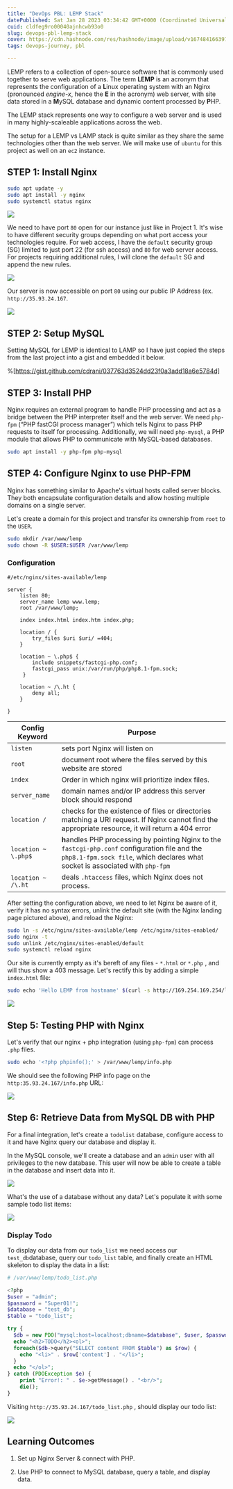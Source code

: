 ```yaml
---
title: "DevOps PBL: LEMP Stack"
datePublished: Sat Jan 28 2023 03:34:42 GMT+0000 (Coordinated Universal Time)
cuid: cldfeg9ro00040ajnhcwb93o0
slug: devops-pbl-lemp-stack
cover: https://cdn.hashnode.com/res/hashnode/image/upload/v1674841663978/155aa4e9-6044-4ba2-a11b-b54860a0bf0e.png
tags: devops-journey, pbl

---
```


LEMP refers to a collection of open-source software that is commonly used together to serve web applications. The term **LEMP** is an acronym that represents the configuration of a **L**inux operating system with an Nginx (pronounced *engine-x*, hence the **E** in the acronym) web server, with site data stored in a **M**ySQL database and dynamic content processed by **P**HP.

The LEMP stack represents one way to configure a web server and is used in many highly-scaleable applications across the web.

The setup for a LEMP vs LAMP stack is quite similar as they share the same technologies other than the web server. We will make use of `ubuntu` for this project as well on an `ec2` instance.

## STEP 1: Install Nginx

```bash
sudo apt update -y
sudo apt install -y nginx
sudo systemctl status nginx
```

![](https://cdn.hashnode.com/res/hashnode/image/upload/v1674843320996/315a280a-ba69-4fd6-a2c2-f21cbfe1c401.png)

We need to have port `80` open for our instance just like in Project 1. It's wise to have different security groups depending on what port access your technologies require. For web access, I have the `default` security group (SG) limited to just port 22 (for ssh access) and `80` for web server access. For projects requiring additional rules, I will clone the `default` SG and append the new rules.

![](https://cdn.hashnode.com/res/hashnode/image/upload/v1674753623011/b8126038-a694-43f6-961b-7c07976ec4f3.png)

Our server is now accessible on port `80` using our public IP Address (ex. `http://35.93.24.167`.

![](https://cdn.hashnode.com/res/hashnode/image/upload/v1674844276826/1a404f4a-661c-4b43-bb88-13e90ff4304d.png)

## STEP 2: Setup MySQL

Setting MySQL for LEMP is identical to LAMP so I have just copied the steps from the last project into a gist and embedded it below.

%[https://gist.github.com/cdrani/037763d3524dd23f0a3add18a6e5784d] 

## STEP 3: Install PHP

Nginx requires an external program to handle PHP processing and act as a bridge between the PHP interpreter itself and the web server. We need `php-fpm` (“PHP fastCGI process manager”) which tells Nginx to pass PHP requests to itself for processing. Additionally, we will need `php-mysql`, a PHP module that allows PHP to communicate with MySQL-based databases.

```bash
sudo apt install -y php-fpm php-mysql
```

## STEP 4: Configure Nginx to use PHP-FPM

Nginx has something similar to Apache's virtual hosts called server blocks. They both encapsulate configuration details and allow hosting multiple domains on a single server.

Let's create a domain for this project and transfer its ownership from `root` to the `USER`.

```bash
sudo mkdir /var/www/lemp
sudo chown -R $USER:$USER /var/www/lemp
```

### Configuration

```nginx
#/etc/nginx/sites-available/lemp

server {
    listen 80;
    server_name lemp www.lemp;
    root /var/www/lemp;

    index index.html index.htm index.php;

    location / {
        try_files $uri $uri/ =404;
    }

    location ~ \.php$ {
        include snippets/fastcgi-php.conf;
        fastcgi_pass unix:/var/run/php/php8.1-fpm.sock;
     }

    location ~ /\.ht {
        deny all;
    }

}
```

| Config Keyword | Purpose |
| --- | --- |
| `listen` | sets port Nginx will listen on |
| `root` | document root where the files served by this website are stored |
| `index` | Order in which nginx will prioritize index files. |
| `server_name` | domain names and/or IP address this server block should respond |
| `location /` | checks for the existence of files or directories matching a URI request. If Nginx cannot find the appropriate resource, it will return a 404 error |
| `location ~ \.php$` | **h**andles PHP processing by pointing Nginx to the `fastcgi-php.conf` configuration file and the `php8.1-fpm.sock file`, which declares what socket is associated with `php-fpm` |
| `location ~ /\.ht` | deals `.htaccess` files, which Nginx does not process. |

After setting the configuration above, we need to let Nginx be aware of it, verify it has no syntax errors, unlink the default site (with the Nginx landing page pictured above), and reload the Nginx:

```bash
sudo ln -s /etc/nginx/sites-available/lemp /etc/nginx/sites-enabled/
sudo nginx -t
sudo unlink /etc/nginx/sites-enabled/default
sudo systemctl reload nginx
```

Our site is currently empty as it's bereft of any files - `*.html` or `*.php` , and will thus show a 403 message. Let's rectify this by adding a simple `index.html` file:

```bash
sudo echo 'Hello LEMP from hostname' $(curl -s http://169.254.169.254/latest/meta-data/public-hostname) 'with public IP' $(curl -s http://169.254.169.254/latest/meta-data/public-ipv4) > /var/www/lemp/index.html
```

![](https://cdn.hashnode.com/res/hashnode/image/upload/v1674847447899/1046aa92-5383-4b16-ac40-45b2dfd54a5e.png)

## Step 5: Testing PHP with Nginx

Let's verify that our nginx + php integration (using `php-fpm`) can process `.php` files.

```bash
sudo echo '<?php phpinfo();' > /var/www/lemp/info.php
```

We should see the following PHP info page on the `http:35.93.24.167/info.php` URL:

![](https://cdn.hashnode.com/res/hashnode/image/upload/v1674847851887/67df053a-9325-4e57-93f3-89891762986f.png)

## Step 6: Retrieve Data from MySQL DB with PHP

For a final integration, let's create a `todolist` database, configure access to it and have Nginx query our database and display it.

In the MySQL console, we'll create a database and an `admin` user with all privileges to the new database. This user will now be able to create a table in the database and insert data into it.

![](https://cdn.hashnode.com/res/hashnode/image/upload/v1674853938554/756443c2-0672-44e0-a247-178e51b30fd5.png)

What's the use of a database without any data? Let's populate it with some sample todo list items:

![](https://cdn.hashnode.com/res/hashnode/image/upload/v1674855202360/63445e94-e546-42a8-9d50-11ce6f2d2cc5.png)

### Display Todo

To display our data from our `todo_list` we need access our `test_db`database, query our `todo_list` table, and finally create an HTML skeleton to display the data in a list:

```php
# /var/www/lemp/todo_list.php

<?php
$user = "admin";
$password = "Super01!";
$database = "test_db";
$table = "todo_list";

try {
  $db = new PDO("mysql:host=localhost;dbname=$database", $user, $password);
  echo "<h2>TODO</h2><ol>";
  foreach($db->query("SELECT content FROM $table") as $row) {
    echo "<li>" . $row['content'] . "</li>";
  }
  echo "</ol>";
} catch (PDOException $e) {
    print "Error!: " . $e->getMessage() . "<br/>";
    die();
}
```

Visiting `http://35.93.24.167/todo_list.php` , should display our todo list:

![](https://cdn.hashnode.com/res/hashnode/image/upload/v1674855907625/50cbf48e-ff4f-4bbd-9501-f3b202ff3135.png)

## Learning Outcomes

1. Set up Nginx Server & connect with PHP.
    
2. Use PHP to connect to MySQL database, query a table, and display data.